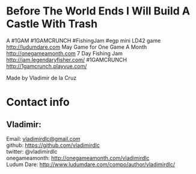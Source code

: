 Before The World Ends I Will Build A Castle With Trash
======================================================

A #1GAM #1GAMCRUNCH #FishingJam #egp mini LD42 game
http://ludumdare.com
May Game for One Game A Month
http://onegameamonth.com
7 Day Fishing Jam
http://jam.legendaryfisher.com/
#1GAMCRUNCH
http://1gamcrunch.playvue.com/

Made by Vladimir de la Cruz

Contact info
============

Vladimir:
--------
Email:         vladimirdlc@gmail.com<br/>
github:        https://github.com/vladimirdlc<br/>
twitter:       @vladimirdlc<br/>
onegameamonth: http://onegameamonth.com/vladimirdlc<br/>
Ludum Dare: http://www.ludumdare.com/compo/author/vladimirdlc/<br/>